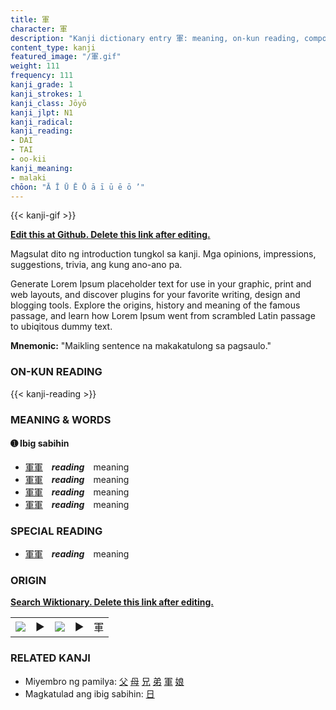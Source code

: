 ```yaml
---
title: 軍
character: 軍
description: "Kanji dictionary entry 軍: meaning, on-kun reading, compounds, origin, related kanji"
content_type: kanji
featured_image: "/軍.gif"
weight: 111
frequency: 111
kanji_grade: 1
kanji_strokes: 1
kanji_class: Jōyō
kanji_jlpt: N1
kanji_radical: 
kanji_reading: 
- DAI
- TAI
- oo-kii
kanji_meaning:
- malaki
chōon: "Ā Ī Ū Ē Ō ā ī ū ē ō ’"
---
```

[//]: # (Don't edit the line below. Kanji animated GIF code is automatically generated.)
{{< kanji-gif >}}

[//]: # (Edit below this line.)

**[Edit this at Github. Delete this link after editing.](https://github.com/tim0g/tim/tree/main/content/kanji/軍/index.md)**

Magsulat dito ng introduction tungkol sa kanji. Mga opinions, impressions, suggestions, trivia, ang kung ano-ano pa.

Generate Lorem Ipsum placeholder text for use in your graphic, print and web layouts, and discover plugins for your favorite writing, design and blogging tools. Explore the origins, history and meaning of the famous passage, and learn how Lorem Ipsum went from scrambled Latin passage to ubiqitous dummy text.
 
**Mnemonic:** "Maikling sentence na makakatulong sa pagsaulo."

### ON-KUN READING

[//]: # (Don't edit the line below. ON-KUN READING code is automatically generated.)
{{< kanji-reading >}}

### MEANING & WORDS

#### ➊ **Ibig sabihin**
  - [軍](../軍)[軍](../軍)　***reading***　meaning
  - [軍](../軍)[軍](../軍)　***reading***　meaning
  - [軍](../軍)[軍](../軍)　***reading***　meaning
  - [軍](../軍)[軍](../軍)　***reading***　meaning

### SPECIAL READING
  - [軍](../軍)[軍](../軍)　***reading***　meaning

### ORIGIN

**[Search Wiktionary. Delete this link after editing.](https://wiktionary.org/wiki/軍)**
<table class="kanji-table"><tr><td>
<img src="60px-軍-bronze.svg.png">
</td><td>▶</td><td>
<img src="60px-軍-oracle.svg.png">
</td><td>▶</td>
<td class="kanji-origin">軍</td>
</tr></table>

### RELATED KANJI
- Miyembro ng pamilya: [父](../父) [母](../母) [兄](../兄) [弟](../弟) [軍](../軍) [娘](../娘)
- Magkatulad ang ibig sabihin: [日](../日)
